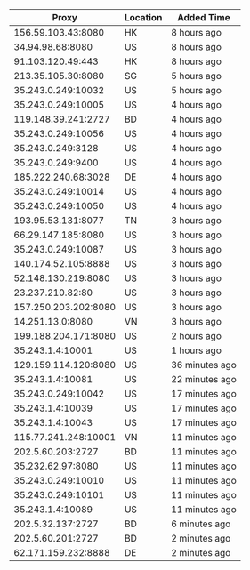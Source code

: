 | Proxy | Location | Added Time |
|---------|----------|------------|
| 156.59.103.43:8080 | HK | 8 hours ago |
| 34.94.98.68:8080 | US | 8 hours ago |
| 91.103.120.49:443 | HK | 8 hours ago |
| 213.35.105.30:8080 | SG | 5 hours ago |
| 35.243.0.249:10032 | US | 5 hours ago |
| 35.243.0.249:10005 | US | 4 hours ago |
| 119.148.39.241:2727 | BD | 4 hours ago |
| 35.243.0.249:10056 | US | 4 hours ago |
| 35.243.0.249:3128 | US | 4 hours ago |
| 35.243.0.249:9400 | US | 4 hours ago |
| 185.222.240.68:3028 | DE | 4 hours ago |
| 35.243.0.249:10014 | US | 4 hours ago |
| 35.243.0.249:10050 | US | 4 hours ago |
| 193.95.53.131:8077 | TN | 3 hours ago |
| 66.29.147.185:8080 | US | 3 hours ago |
| 35.243.0.249:10087 | US | 3 hours ago |
| 140.174.52.105:8888 | US | 3 hours ago |
| 52.148.130.219:8080 | US | 3 hours ago |
| 23.237.210.82:80 | US | 3 hours ago |
| 157.250.203.202:8080 | US | 3 hours ago |
| 14.251.13.0:8080 | VN | 3 hours ago |
| 199.188.204.171:8080 | US | 2 hours ago |
| 35.243.1.4:10001 | US | 1 hours ago |
| 129.159.114.120:8080 | US | 36 minutes ago |
| 35.243.1.4:10081 | US | 22 minutes ago |
| 35.243.0.249:10042 | US | 17 minutes ago |
| 35.243.1.4:10039 | US | 17 minutes ago |
| 35.243.1.4:10043 | US | 17 minutes ago |
| 115.77.241.248:10001 | VN | 11 minutes ago |
| 202.5.60.203:2727 | BD | 11 minutes ago |
| 35.232.62.97:8080 | US | 11 minutes ago |
| 35.243.0.249:10010 | US | 11 minutes ago |
| 35.243.0.249:10101 | US | 11 minutes ago |
| 35.243.1.4:10089 | US | 11 minutes ago |
| 202.5.32.137:2727 | BD | 6 minutes ago |
| 202.5.60.201:2727 | BD | 2 minutes ago |
| 62.171.159.232:8888 | DE | 2 minutes ago |
